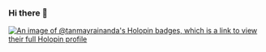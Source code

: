 ### Hi there 👋

<!--
**tanmayrainanda/tanmayrainanda** is a ✨ _special_ ✨ repository because its `README.md` (this file) appears on your GitHub profile.

Here are some ideas to get you started:

- 🔭 I’m currently working on ...
- 🌱 I’m currently learning ...
- 👯 I’m looking to collaborate on ...
- 🤔 I’m looking for help with ...
- 💬 Ask me about ...
- 📫 How to reach me: ...
- 😄 Pronouns: ...
- ⚡ Fun fact: ...
-->
[![An image of @tanmayrainanda's Holopin badges, which is a link to view their full Holopin profile](https://holopin.me/tanmayrainanda)](https://holopin.io/@tanmayrainanda)
